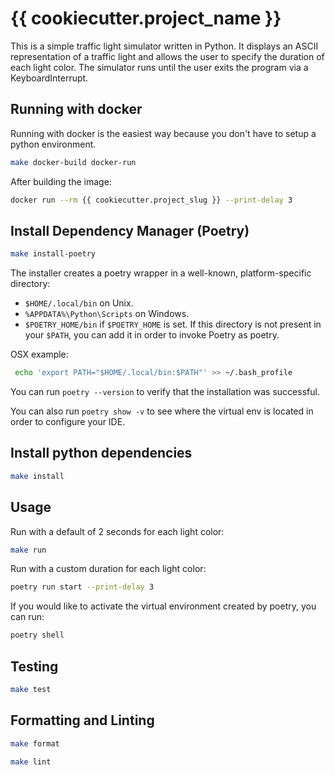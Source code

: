 # {{ cookiecutter.project_name }}

This is a simple traffic light simulator written in Python. It displays an ASCII representation of a traffic light and 
allows the user to specify the duration of each light color. The simulator runs until the user exits the program via a KeyboardInterrupt.

## Running with docker
Running with docker is the easiest way because you don't have to setup a python environment.

```bash
make docker-build docker-run
```

After building the image:
```bash
docker run --rm {{ cookiecutter.project_slug }} --print-delay 3
```

## Install Dependency Manager (Poetry)
    
```bash
make install-poetry
```
The installer creates a poetry wrapper in a well-known, platform-specific directory:

* `$HOME/.local/bin` on Unix.
* `%APPDATA%\Python\Scripts` on Windows.
* `$POETRY_HOME/bin` if `$POETRY_HOME` is set.
If this directory is not present in your `$PATH`, you can add it in order to invoke Poetry as poetry.

OSX example:
```bash
 echo 'export PATH="$HOME/.local/bin:$PATH"' >> ~/.bash_profile
```

You can run `poetry --version` to verify that the installation was successful.

You can also run `poetry show -v` to see where the virtual env is located in order to configure your IDE.

## Install python dependencies

```bash
make install
```

## Usage

Run with a default of 2 seconds for each light color:
```bash
make run
```

Run with a custom duration for each light color:
```bash
poetry run start --print-delay 3
```

If you would like to activate the virtual environment created by poetry, you can run:
```bash
poetry shell
```

## Testing

```bash
make test
```

## Formatting and Linting

```bash
make format
```

```bash
make lint
```


